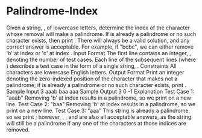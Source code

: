# Palindrome-Index
Given a string, , of lowercase letters, determine the index of the character whose removal will make  a palindrome. If  is already a palindrome or no such character exists, then print . There will always be a valid solution, and any correct answer is acceptable. For example, if  "bcbc", we can either remove 'b' at index  or 'c' at index .  Input Format  The first line contains an integer, , denoting the number of test cases.  Each line  of the  subsequent lines (where ) describes a test case in the form of a single string, .  Constraints  All characters are lowercase English letters. Output Format  Print an integer denoting the zero-indexed position of the character that makes  not a palindrome; if  is already a palindrome or no such character exists, print .  Sample Input  3 aaab baa aaa Sample Output  3 0 -1 Explanation  Test Case 1: "aaab"  Removing 'b' at index  results in a palindrome, so we print  on a new line.  Test Case 2: "baa"  Removing 'b' at index  results in a palindrome, so we print  on a new line.  Test Case 3: "aaa"  This string is already a palindrome, so we print ; however, , , and  are also all acceptable answers, as the string will still be a palindrome if any one of the characters at those indices are removed.
